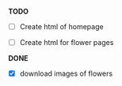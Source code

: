 **TODO**

- [ ] Create html of homepage 
- [ ] Create html for flower pages 
 

**DONE**
- [x] download images of flowers